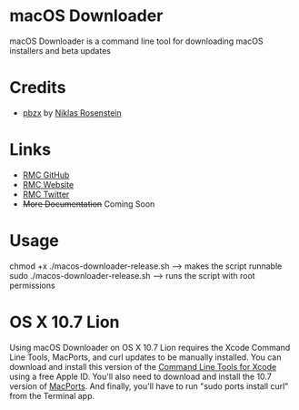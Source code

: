 # macOS Downloader
macOS Downloader is a command line tool for downloading macOS installers and beta updates

# Credits
- [pbzx](https://github.com/rmc-team/macos-downloader/blob/master/resources/pbzx) by [Niklas Rosenstein](https://github.com/NiklasRosenstein/pbzx)

# Links
- [RMC GitHub](https://github.com/rmc-team)
- [RMC Website](https://www.rmc-team.ch)
- [RMC Twitter](https://twitter.com/_rmcteam)
- ~~More Documentation~~ Coming Soon

# Usage
chmod +x ./macos-downloader-release.sh —> makes the script runnable  
sudo ./macos-downloader-release.sh —> runs the script with root permissions  

# OS X 10.7 Lion
Using macOS Downloader on OS X 10.7 Lion requires the Xcode Command Line Tools, MacPorts, and curl updates to be manually installed. You can download and install this version of the [Command Line Tools for Xcode](https://download.developer.apple.com/Developer_Tools/command_line_tools_for_xcode_4.5_os_x_lion__september_2012/Command_Line_Tools_OS_X_Lion_for_Xcode__September_2012.dmg) using a free Apple ID. You'll also need to download and install the 10.7 version of [MacPorts](https://github.com/macports/macports-base/releases/). And finally, you'll have to run "sudo ports install curl" from the Terminal app.

